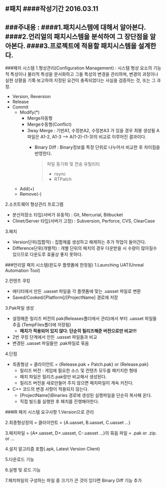 #패치
####작성기간 2016.03.11
---
###주내용 : 
####1.패치시스템에 대해서 알아본다.
####2.언리얼의 패치시스템을 분석하여 그 장단점을 알아본다.
####3.프로젝트에 적용할 패치시스템을 설계한다.
---
###패치 시스템
1.형상관리(Configuration Management) : 시스템 형상 요소의 기능적 특성이나 물리적 특성을 문서화하고 그들 특성의 변경을 관리하며, 변경의 과정이나 실현 상황을 기록·보고하여 지정된 요건이 충족되었다는 사실을 검증하는 것, 또는 그 과정.
- Version, Reversion
- Release
- Commit
  - Modify(*)
    - Merge자동형
    - Merge수동형(Conflict)
    - 3way Merge : 기반A1, 수정본A2, 수정본A3 가 있을 경우 최봉 생성될 A 파일은 A1-2, A1-3 --> A(1-2)-(1-3)의 비교로 이루어진 결과이다.
      - Binary Diff : Binary정보를 특정 단위로 나누어서 비교한 후 차이점을 반영한다.
      
        > 파일 동기화 및 전송 유틸리티
        > - rsync
        > - RTPatch
  - Add(+)
  - Remove(-)

2.소프트웨어 형상관리 프로그램
- 분산저장소 타입(서버가 유동적) : Git, Mercurial, Bitbucket
- Clinet/Server 타입(서버가 고정) : Subversion, Perforce, CVS, ClearCase

3.패치
- Version단위(집합적) : 집합체를 생성하고 해제하는 추가 작업이 들어간다.
- Difference단위(개별적) : 개별 단위의 패치의 경우 다운받을 시 수량이 많아질수 있으므로 다운도루 효율상 좋지 못하다.

###언리얼 패치 시스템(윈도우 플랫폼에 한정됨)
1.Launching UAT(Unreal Automation Tool)

2.컨텐츠 쿠킹
- 에디터에서 만든 .uasset 파일을 각 플랫폼에 맞는 .uasset 파일로 변환
- Saved/Cooked/[Platform]/[ProjectName] 경로에 저장

3.Pak파일 생성
- 설정해준 릴리즈 버전의 pak(Releases폴더에서 관리)에서 부터 .uasset 파일들 추출 (TempFiles폴더에 저장됨)
  - **패치가 적용되어 있지 않다. 단순히 릴리즈해준 버전으로만 비교!!!**
- 2번 쿠킹 단계에서 만든 .uasset 파일들과 비교
- 변경된 .uasset 파일들만 .pak파일로 묶음

4.단점
- 최종형상 = 클라이언트 = {Release.pak + Patch.pak} or {Release.pak}
  - 릴리즈 버전 : 게임에 필요한 소스 및 컨텐츠 모두를 패키지한 형태
  - 패치 파일은 릴리즈.pak랑만 비교해서 생성된다.
  - 릴리즈 버전을 새로만들어 주지 않으면 패치파일이 계속 커진다.
- C++ 코드의 변경 사항이 적용되지 않는다.
  - [ProjectName]\Binaries 경로에 생성된 실행파일을 단순히 복사해 온다.
  - 직접 빌드를 실행한 후 패치를 진행해야한다.

###IR 패치 시스템 요구사항
1.Version으로 관리

2.최종형상정의 = 클라이언트 = {A.uasset, B.uasset, C.uasset ...}

3.패치파일 = {A*.uasset, D+.uasset, C-.uasset ...}의 묶음 파일 = .pak or .zip. or ...

4.설치 알고리즘 포함(.apk, Latest Version Client)

5.다운로드 기능

6.실행 및 로드 기능

7.패치파일의 구성하는 파일 중 크기가 큰 것이 있다면 Binary Diff 기능 추가
